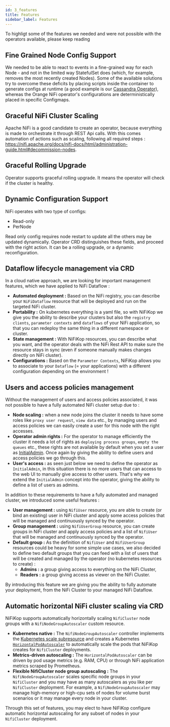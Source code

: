 ```yaml
---
id: 3_features
title: Features
sidebar_label: Features
---
```


To highligt some of the features we needed and were not possible with the operators available, please keep reading 

## Fine Grained Node Config Support

We needed to be able to react to events in a fine-grained way for each Node - and not in the limited way StatefulSet does (which, for example, removes the most recently created Nodes). Some of the available solutions try to overcome these deficits by placing scripts inside the container to generate configs at runtime (a good example is our [Cassandra Operator](https://github.com/Orange-OpenSource/casskop)), whereas the Orange NiFi operator's configurations are deterministically placed in specific Configmaps.

## Graceful NiFi Cluster Scaling

Apache NiFi is a good candidate to create an operator, because everything is made to orchestrate it through REST Api calls. With this comes automation of actions such as scaling, following all required steps : https://nifi.apache.org/docs/nifi-docs/html/administration-guide.html#decommission-nodes.

## Graceful Rolling Upgrade

Operator supports graceful rolling upgrade. It means the operator will check if the cluster is healthy.

## Dynamic Configuration Support

NiFi operates with two type of configs:

- Read-only
- PerNode

Read only config requires node restart to update all the others may be updated dynamically.
Operator CRD distinguishes these fields, and proceed with the right action. It can be a rolling upgrade, or
a dynamic reconfiguration.

## Dataflow lifecycle management via CRD

In a cloud native approach, we are looking for important management features, which we have applied to NiFi Dataflow : 

- **Automated deployment :** Based on the NiFi registry, you can describe your `NiFiDataflow` resource that will be deployed and run on the targeted NiFi cluster.
- **Portability :** On kubernetes everything is a yaml file, so with NiFiKop we give you the ability to describe your clusters but also the `registry clients`, `parameter contexts` and `dataflows` of your NiFi application, so that you can redeploy the same thing in a different namespace or cluster.
- **State management :** With NiFiKop resources, you can describe what you want, and the operator deals with the NiFi Rest API to make sure the resource stays in sync (even if someone manually makes changes directly on NiFi cluster).
- **Configurations :** Based on the `Parameter Contexts`, NiFiKop allows you to associate to your `Dataflow` (= your applications) with a different configuration depending on the environment !

## Users and access policies management

Without the management of users and access policies associated, it was not possible to have a fully automated NiFi cluster setup due to : 

- **Node scaling :** when a new node joins the cluster it needs to have some roles like `proxy user request`, `view data` etc., by managing users and access policies we can easily create a user for this node with the right accesses.
- **Operator admin rights :** For the operator to manage efficiently the cluster it needs a lot of rights as `deploying process groups`, `empty the queues` etc., these rights are not available by default when you set a user as [InitialAdmin](https://nifi.apache.org/docs/nifi-docs/html/administration-guide.html#initial-admin-identity). Once again by giving the ability to define users and access policies we go through this.
- **User's access :** as seen just below we need to define the operator as `InitialAdmin`, in this situation there is no more users that can access to the web UI to manually give access to other users. That's why we extend the `InitialAdmin` concept into the operator, giving the ability to define a list of users as admins.

In addition to these requirements to have a fully automated and managed cluster, we introduced some useful features : 

- **User management :** using `NifiUser` resource, you are able to create (or bind an existing) user in NiFi cluster and apply some access policies that will be managed and continuously synced by the operator.
- **Group management :** using `NifiUserGroup` resource, you can create groups in NiFi cluster and apply access policies and a list of `NifiUser` that will be managed and continuously synced by the operator.
- **Default group :** As the definition of `NifiUser` and `NifiUserGroup` resources could be heavy for some simple use cases, we also decided to define two default groups that you can feed with a list of users that will be created and managed by the operator (no kubernetes resources to create) : 
    - **Admins :** a group giving access to everything on the NiFi Cluster,
    - **Readers :** a group giving access as viewer on the NiFi Cluster.

By introducing this feature we are giving you the ability to fully automate your deployment, from the NiFi Cluster to your managed NiFi Dataflow.

## Automatic horizontal NiFi cluster scaling via CRD

NiFiKop supports automatically horizontally scaling `NifiCluster` node groups with a `NifiNodeGroupAutoscaler` custom resource. 

- **Kubernetes native :** The `NifiNodeGroupAutoscaler` controller implements the [Kubernetes scale subresource](https://kubernetes.io/docs/tasks/extend-kubernetes/custom-resources/custom-resource-definitions/#scale-subresource) and creates a Kubernetes [`HorizontalPodAutoscaler`](https://kubernetes.io/docs/tasks/run-application/horizontal-pod-autoscale/) to automatically scale the pods that NiFiKop creates for `NifiCluster` deployments.
- **Metrics-driven autoscaling :** The `HorizontalPodAutoscaler` can be driven by pod usage metrics (e.g. RAM, CPU) or through NiFi application metrics scraped by Prometheus.
- **Flexible NifiCluster node group autoscaling :** The `NifiNodeGroupAutoscaler` scales specific node groups in your `NifiCluster` and you may have as many autoscalers as you like per `NifiCluster` deployment. For example, a `NifiNodeGroupAutoscaler` may manage high-memory or high-cpu sets of nodes for volume burst scenarios or it may manage every node in your cluster.

Through this set of features, you may elect to have NiFiKop configure automatic horizontal autoscaling for any subset of nodes in your `NifiCluster` deployment.